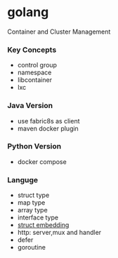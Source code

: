 # golang
Container and Cluster Management

### Key Concepts

- control group
- namespace
- libcontainer
- lxc

### Java Version

- use fabric8s as client 
- maven docker plugin


### Python Version

- docker compose


### Languge

- struct type
- map type
- array type
- interface type
- [struct embedding](https://github.com/luciotato/golang-notes/blob/master/OOP.md)
- http: server,mux and handler
- defer
- goroutine

